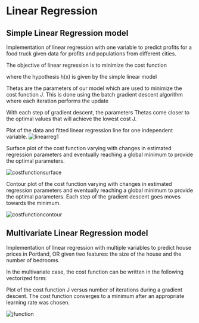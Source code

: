 # Linear Regression


## Simple Linear Regression model

Implementation of linear regression with one variable to predict profits for a food truck given data for profits and populations from different cities.

The objective of linear regression is to minimize the cost function



where the hypothesis h(x) is given by the simple linear model

Thetas are the parameters of our model which are used to minimize the cost function J. This is done using the batch gradient descent algorithm where each iteration performs the update


With each step of gradient descent, the parameters Thetas come closer to the optimal values that will achieve the lowest cost J.

Plot of the data and fitted linear regression line for one independent variable. 
![linearreg1](https://user-images.githubusercontent.com/29837880/31135771-0312f098-a834-11e7-9755-71598eaffe5b.png)

Surface plot of the cost function varying with changes in estimated regression parameters and eventually reaching a global minimum to provide the optimal parameters.

![costfunctionsurface](https://user-images.githubusercontent.com/29837880/31135852-5002ff1a-a834-11e7-8088-9dead7a08eab.png)

Contour plot of the cost function varying with changes in estimated regression parameters and eventually reaching a global minimum to provide the optimal parameters. Each step of the gradient descent goes moves towards the minimum.

![costfunctioncontour](https://user-images.githubusercontent.com/29837880/31135853-50074728-a834-11e7-9fad-4c77dbee15ba.png)


## Multivariate Linear Regression model

Implementation of linear regression with multiple variables to predict house prices in Portland, OR given two features: the size of the house and the number of bedrooms.

In the multivariate case, the cost function can  be written in the following vectorized form:

Plot of the cost function J versus number of iterations during a gradient descent. The cost function converges to a minimum after an appropriate learning rate was chosen.

![jfunction](https://user-images.githubusercontent.com/29837880/31135854-5007c0ea-a834-11e7-9256-0c8d32839f96.png)
